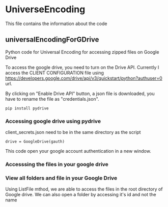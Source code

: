 # UniverseEncoding

This file contains the information about the code
## universalEncodingForGDrive
Python code for Universal Encoding for accessing zipped files on Google Drive


To access the google drive, you need to turn on the Drive API. Currently I access the CLIENT CONFIGURATION file using https://developers.google.com/drive/api/v3/quickstart/python?authuser=0 url.


By clicking on "Enable Drive API" button, a json file is downloaded, you have to rename the file as "credentials.json".

`pip install pydrive`

### Accessing google drive using pydrive


client_secrets.json need to be in the same directory as the script

<code>drive = GoogleDrive(gauth)</code>

This code open your google account authentication in a new window.

### Accesssing the files in your google drive


### View all folders and file in your Google Drive

Using ListFile mthod, we are able to access the files in the root directory of Google drive. We can also open a folder by accessing it's id and not the name
      
